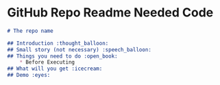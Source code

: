 # GitHub Repo Readme Needed Code

```markdown
# The repo name

## Introduction :thought_balloon:
## Small story (not necessary) :speech_balloon:
## Things you need to do :open_book:
    * Before Executing
## What will you get :icecream:
## Demo :eyes:
```